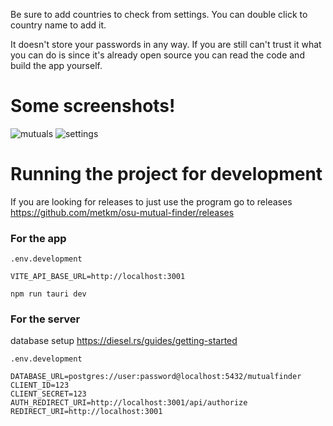 Be sure to add countries to check from settings. You can double click to country name to add it.

It doesn't store your passwords in any way. If you are still can't trust it what you can do is since it's already open source you can read the code and build the app yourself.

# Some screenshots!

![mutuals](https://user-images.githubusercontent.com/54271295/215283839-d6751112-21a9-4b5a-b7b5-8bae26b6914b.png)
![settings](https://user-images.githubusercontent.com/54271295/181880677-24d09633-95c0-4ae9-a715-7fc9da76865c.png)

# Running the project for development
If you are looking for releases to just use the program go to releases https://github.com/metkm/osu-mutual-finder/releases

### For the app
`.env.development`
```
VITE_API_BASE_URL=http://localhost:3001
```
```
npm run tauri dev
```
### For the server
database setup
https://diesel.rs/guides/getting-started 

`.env.development`
```
DATABASE_URL=postgres://user:password@localhost:5432/mutualfinder
CLIENT_ID=123
CLIENT_SECRET=123
AUTH_REDIRECT_URI=http://localhost:3001/api/authorize
REDIRECT_URI=http://localhost:3001
```

